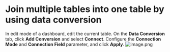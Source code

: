# Join multiple tables into one table by using data conversion

In edit mode of a dashboard, edit the current table. On the **Data Conversion** tab, click **Add Conversion** and select **Connect**. Configure the **Connection Mode** and **Connection Field** parameter, and click **Apply**.
![image.png](/img/src/en/visulization/tablePro/tableJoin/tableJoin1.png)